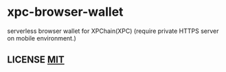 # xpc-browser-wallet
serverless browser wallet for XPChain(XPC)
(require private HTTPS server on mobile environment.)

## LICENSE [MIT](LICENSE)
